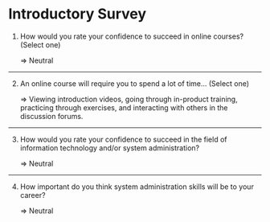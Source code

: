 # Introductory Survey

1. How would you rate your confidence to succeed in online courses? (Select one)

   => Neutral

---

2. An online course will require you to spend a lot of time... (Select one)

   => Viewing introduction videos, going through in-product training, practicing through exercises, and interacting with others in the discussion forums.

---

3. How would you rate your confidence to succeed in the field of information technology and/or system administration?

   => Neutral

---

4. How important do you think system administration skills will be to your career?

   => Neutral
